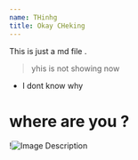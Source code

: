 ```yaml
---
name: THinhg
title: Okay CHeking
---
```



This is just a md file .
> yhis is not showing now
- I dont know why 
# where are you ?
!![Image Description](/images/Screenshot%202025-02-03%20at%201.09.25%20AM.png)
